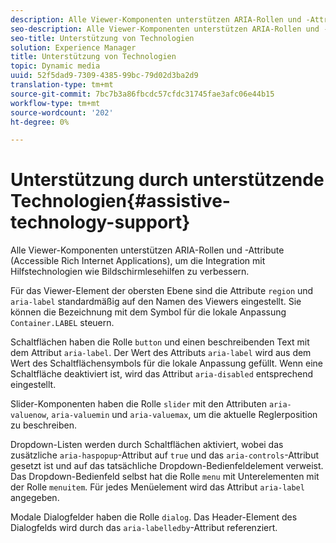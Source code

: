 ```yaml
---
description: Alle Viewer-Komponenten unterstützen ARIA-Rollen und -Attribute (Accessible Rich Internet Applications), um die Integration mit Hilfstechnologien wie Bildschirmlesehilfen zu verbessern.
seo-description: Alle Viewer-Komponenten unterstützen ARIA-Rollen und -Attribute (Accessible Rich Internet Applications), um die Integration mit Hilfstechnologien wie Bildschirmlesehilfen zu verbessern.
seo-title: Unterstützung von Technologien
solution: Experience Manager
title: Unterstützung von Technologien
topic: Dynamic media
uuid: 52f5dad9-7309-4385-99bc-79d02d3ba2d9
translation-type: tm+mt
source-git-commit: 7bc7b3a86fbcdc57cfdc31745fae3afc06e44b15
workflow-type: tm+mt
source-wordcount: '202'
ht-degree: 0%

---
```



# Unterstützung durch unterstützende Technologien{#assistive-technology-support}

Alle Viewer-Komponenten unterstützen ARIA-Rollen und -Attribute (Accessible Rich Internet Applications), um die Integration mit Hilfstechnologien wie Bildschirmlesehilfen zu verbessern.

Für das Viewer-Element der obersten Ebene sind die Attribute `region` und `aria-label` standardmäßig auf den Namen des Viewers eingestellt. Sie können die Bezeichnung mit dem Symbol für die lokale Anpassung `Container.LABEL` steuern.

Schaltflächen haben die Rolle `button` und einen beschreibenden Text mit dem Attribut `aria-label`. Der Wert des Attributs `aria-label` wird aus dem Wert des Schaltflächensymbols für die lokale Anpassung gefüllt. Wenn eine Schaltfläche deaktiviert ist, wird das Attribut `aria-disabled` entsprechend eingestellt.

Slider-Komponenten haben die Rolle `slider` mit den Attributen `aria-valuenow`, `aria-valuemin` und `aria-valuemax`, um die aktuelle Reglerposition zu beschreiben.

Dropdown-Listen werden durch Schaltflächen aktiviert, wobei das zusätzliche `aria-haspopup`-Attribut auf `true` und das `aria-controls`-Attribut gesetzt ist und auf das tatsächliche Dropdown-Bedienfeldelement verweist. Das Dropdown-Bedienfeld selbst hat die Rolle `menu` mit Unterelementen mit der Rolle `menuitem`. Für jedes Menüelement wird das Attribut `aria-label` angegeben.

Modale Dialogfelder haben die Rolle `dialog`. Das Header-Element des Dialogfelds wird durch das `aria-labelledby`-Attribut referenziert.
